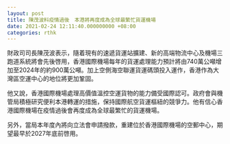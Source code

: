 ```yaml
---
layout: post
title: 陳茂波料疫情過後　本港將再度成為全球最繁忙貨運機場
date: 2021-02-24 12:11:40.000000000 +08:00
categories: rthk
---
```


財政司司長陳茂波表示，隨着現有的速遞貨運站擴建、新的高端物流中心及機場三跑道系統將會先後啓用，香港國際機場每年的貨運處理能力預計將由740萬公噸增加至2024年的約900萬公噸。加上空側海空聯運貨運碼頭投入運作，香港作為大灣區空運中心的地位將更加鞏固。

他又說，香港國際機場處理高價值溫控空運貨物的能力備受國際認可。政府會與機管局積極研究便利本港轉運的措施，保持國際航空貨運樞紐的競爭力。他有信心香港國際機場在疫情過後會再度成為全球最繁忙的貨運機場。

另外，當局本年度內將向立法會申請撥款，重建位於香港國際機場的空郵中心，期望最早於2027年底前啓用。
